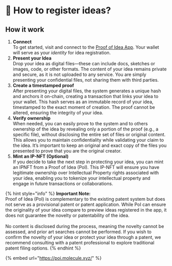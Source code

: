 # 💮 How to register ideas?

## **How it work**

1. **Connect** \
   To get started, visit and connect to the [Proof of](https://poi.molecule.xyz/)[ Idea App](https://poi.molecule.xyz/). Your wallet will serve as your _identity_ for idea registration.
2. **Present your Idea**\
   Drop your idea as digital files—these can include docs, sketches or images, code, or other formats. The content of your idea remains private and secure, as it is not uploaded to any service. You are simply presenting your confidential files, not sharing them with third parties.
3. **Create a timestamped proof**\
   After presenting your digital files, the system generates a unique hash and anchors it on-chain, creating a transaction that links your idea to your wallet. This hash serves as an immutable record of your idea, timestamped to the exact moment of creation. The proof cannot be altered, ensuring the integrity of your idea.
4. **Verify ownership**\
   When needed, you can easily prove to the system and to others ownership of the idea by revealing only a portion of the proof (e.g., a specific file), without disclosing the entire set of files or original content. This allows you to maintain confidentiality while validating your claim to the idea. It’s important to keep an original and exact copy of the files you presented to prove that you are the original creator.
5. **Mint an IP-NFT (Optional)**\
   If you decide to take the next step in protecting your idea, you can mint an IPNFT from a Proof of Idea (PoI). This IP-NFT will ensure you have legitimate ownership over Intellectual Property rights associated with your idea, enabling you to tokenize your intellectual property and engage in future transactions or collaborations.&#x20;

{% hint style="info" %}
**Important Note:**\
Proof of Idea (PoI) is complementary to the existing patent system but does not serve as a provisional patent or patent application. While PoI can ensure the originality of your idea compare to preview ideas registered in the app,  it does not guarantee the novelty or patentability of the idea. \
\
No content is disclosed during the process, meaning the novelty cannot be assessed, and prior art searches cannot be performed. If you wish to confirm the novelty of your idea or protect your idea through a patent, we recommend consulting with a patent professional to explore traditional patent filing options.
{% endhint %}

{% embed url="https://poi.molecule.xyz/" %}
